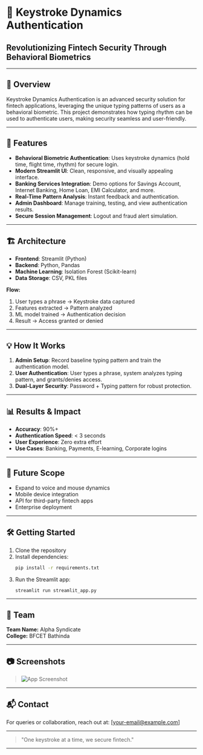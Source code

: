 # 🔐 Keystroke Dynamics Authentication

## Revolutionizing Fintech Security Through Behavioral Biometrics

---

## 🚀 Overview
Keystroke Dynamics Authentication is an advanced security solution for fintech applications, leveraging the unique typing patterns of users as a behavioral biometric. This project demonstrates how typing rhythm can be used to authenticate users, making security seamless and user-friendly.

---

## 🧩 Features
- **Behavioral Biometric Authentication**: Uses keystroke dynamics (hold time, flight time, rhythm) for secure login.
- **Modern Streamlit UI**: Clean, responsive, and visually appealing interface.
- **Banking Services Integration**: Demo options for Savings Account, Internet Banking, Home Loan, EMI Calculator, and more.
- **Real-Time Pattern Analysis**: Instant feedback and authentication.
- **Admin Dashboard**: Manage training, testing, and view authentication results.
- **Secure Session Management**: Logout and fraud alert simulation.

---

## 🏗️ Architecture
- **Frontend**: Streamlit (Python)
- **Backend**: Python, Pandas
- **Machine Learning**: Isolation Forest (Scikit-learn)
- **Data Storage**: CSV, PKL files

**Flow:**
1. User types a phrase → Keystroke data captured
2. Features extracted → Pattern analyzed
3. ML model trained → Authentication decision
4. Result → Access granted or denied

---

## 💡 How It Works
1. **Admin Setup**: Record baseline typing pattern and train the authentication model.
2. **User Authentication**: User types a phrase, system analyzes typing pattern, and grants/denies access.
3. **Dual-Layer Security**: Password + Typing pattern for robust protection.

---

## 📊 Results & Impact
- **Accuracy**: 90%+
- **Authentication Speed**: < 3 seconds
- **User Experience**: Zero extra effort
- **Use Cases**: Banking, Payments, E-learning, Corporate logins

---

## 🌱 Future Scope
- Expand to voice and mouse dynamics
- Mobile device integration
- API for third-party fintech apps
- Enterprise deployment

---

## 🛠️ Getting Started
1. Clone the repository
2. Install dependencies:
   ```bash
   pip install -r requirements.txt
   ```
3. Run the Streamlit app:
   ```bash
   streamlit run streamlit_app.py
   ```

---

## 👥 Team
**Team Name:** Alpha Syndicate  
**College:** BFCET Bathinda

---

## 📷 Screenshots
> ![App Screenshot](screenshot.png)

---

## 📬 Contact
For queries or collaboration, reach out at: [your-email@example.com]

---

> "One keystroke at a time, we secure fintech."

---
